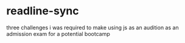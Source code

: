 # readline-sync
three challenges i was required to make using js as an audition as an admission exam for a potential bootcamp

